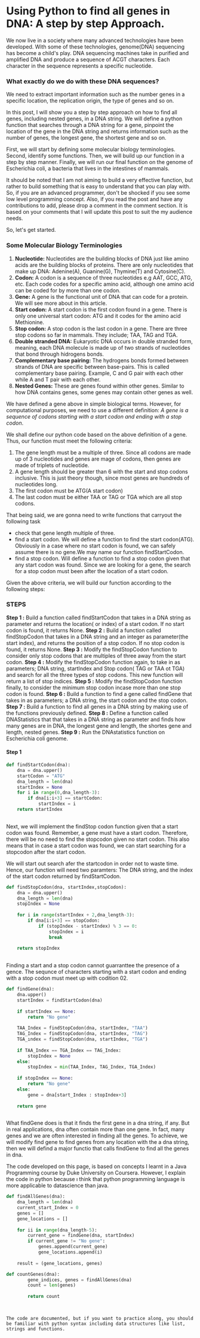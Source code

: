 
# Using Python to find all genes in DNA: A step by step Approach.

We now live in a society where many advanced technologies have been developed. With some of these technologies, genome(DNA) sequencing has become a child's play. DNA sequencing machines take in purified and amplified DNA and produce a sequence of ACGT characters. Each character in the sequence represents a specific nucleotide.

### What exactly do we do with these DNA sequences?  
We need to extract important information such as the number genes in a specific location, the replication origin, the type of genes and so on. 

In this post, I will show you a step by step approach on how to find all genes, including nested genes, in a DNA string. We will define a python function that searches through a DNA string for a gene, pinpoint the location of the gene in the DNA string and returns information such as the number of genes, the longest gene, the shortest gene and so on.

First, we will start by defining some molecular biology terminologies. Second, identify some functions. Then, we will build up our function in a step by step manner. Finally, we will run our final function on the genome of Escherichia coli, a bacteria that lives in the intestines of mammals. 

It should be noted that I am not aiming to build a very effective function, but rather to build something that is easy to understand that you can play with. So, if you are an advanced programmer, don't be shocked if you see some low level programming concept. Also, if you read the post and have any contributions to add, please drop a comment in the comment section. It is based on your comments that I will update this post to suit the my audience needs.  

So, let's get started.

### Some Molecular Biology Terminologies  
1. **Nucleotide:** Nucleotides are the building blocks of DNA just like amino acids are the building blocks of proteins. There are only nucleotides that make up DNA: Adenine(A), Guanine(G), Thymine(T) and Cytosine(C).
2. **Codon:** A codon is a sequence of three nucleotides e.g AAT, GCC, ATG, etc. Each code codes for a specific amino acid, although one amino acid can be coded for by more than one codon.
3. **Gene:** A gene is the functional unit of DNA that can code for a protein. We will see more about in this article.
4. **Start codon:** A start codon is the first codon found in a gene. There is only one universal start codon: ATG and it codes for the amino acid Methionine.
5. **Stop codon:** A stop codon is the last codon in a gene. There are three stop codons so far in mammals. They include; TAA, TAG and TGA.
6. **Double stranded DNA:** Eukaryotic DNA occurs in double stranded form, meaning, each DNA molecule is made up of two strands of nucleotides that bond through hidrogens bonds.
7. **Complementary base pairing:** The hydrogens bonds formed between strands of DNA are specific between base-pairs. This is called complementary base pairing. Example, C and G pair with each other while A and T pair with each other. 
8. **Nested Genes:** These are genes found within other genes. Similar to how DNA contains genes, some genes may contain other genes as well.

We have defined a gene above in simple biological terms. However, for computational purposes, we need to use a different definition:
_A gene is a sequence of codons starting with a start codon and ending with a stop codon_.

We shall define our python code based on the above definition of a gene. Thus, our function must meet the following criteria:  
1. The gene length must be a multiple of three. Since all codons are made up of 3 nucleotides and genes are mage of codons, then genes are made of triplets of nucleotide.
2. A gene length should be greater than 6 with the start and stop codons inclusive. This is just theory though, since most genes are hundreds of nucleotides long.
3. The first codon must be ATG(A start codon)
4. The last codon must be either TAA or TAG or TGA which are all stop codons.

That being said, we are gonna need to write functions that carryout the following task
* check that gene length multiple of three.
* find a start codon. We will define a function to find the start codon(ATG). Obviously in a case where no start codon is found, we can safely assume there is no gene.We may name our function findStartCodon.
* find a stop codon. Will define a function to find a stop codon given that any start codon was found. Since we are looking for a gene, the search for a stop codon must been after the location of a start codon.

Given the above criteria, we will build our function according to the following steps:  

### STEPS
**Step 1 :** Build a function called findStartCodon that takes in a DNA string as parameter and returns the location( or index) of a start codon. If no start codon is found, it returns None.
**Step 2 :** Build a function called findStopCodon that takes in a DNA string and an integer as parameter(the start index), and returns the position of a stop codon. If no stop codon is found, it returns None.
**Step 3 :** Modify the findStopCodon function to consider only stop codons that are multiples of three away from the start codon.
**Step 4 :** Modify the findStopCodon function again, to take in as parameters; DNA string, startIndex and Stop codon( TAG or TAA ot TGA) and search for all the three types of stop codons. This new function will return a list of stop indices.
**Step 5 :** Modify the findStopCodon function finally, to consider the minimum stop codon incase more than one stop codon is found. 
**Step 6 :** Build a function to find a gene called findGene that takes in as parameters; a DNA string, the start codon and the stop codon.
**Step 7 :** Build a function to find all genes in a DNA string by making use of the functions previously defined. 
**Step 8 :** Define a function called DNAStatistics that that takes in a DNA string as parameter and finds how many genes are in DNA, the longest gene and length, the shortes gene and length, nested genes.
**Step 9 :** Run the DNAstatistics function on Escherichia coli genome.

#### Step 1

```python
def findStartCodon(dna):
    dna = dna.upper()
    startCodon = "ATG"
    dna_length = len(dna)
    startIndex = None
    for i in range(0,dna_length-3):
        if dna[i:i+3] == startCodon:
            startIndex = i
    return startIndex
    
```


Next, we will implement the findStop codon function given that a start codon was found. Remember, a gene must have a start codon. Therefore, there will be no need to find the stopcodon given no start codon. This also means that in case a start codon was found, we can start searching for a stopcodon after the start codon. 

We will start out search afer the startcodon in order not to waste time. Hence, our function will need two paramters: The DNA string, and the index of the start codon returned by findStartCodon.



```python
def findStopCodon(dna, startIndex,stopCodon):
    dna = dna.upper()
    dna_length = len(dna)
    stopIndex = None
    
    for i in range(startIndex + 2,dna_length-3):
        if dna[i:i+3] == stopCodon:
            if (stopIndex - startIndex) % 3 == 0:
                stopIndex = i
                break
                
    return stopIndex
    
```

Finding a start and a stop codon cannot guarranttee the presence of a gence. The sequnce of characters starting with a start codon and ending with a stop codon must meet up with codition 02. 

```python
def findGene(dna):
    dna.upper()
    startIndex = findStartCodon(dna)
  
    if startIndex == None:
        return "No gene"
    
    TAA_Index = findStopCodon(dna, startIndex, "TAA")
    TAG_Index = findStopCodon(dna, startIndex, "TAG")
    TGA_ındex = findStopCodon(dna, startIndex, "TGA")
    
    if TAA_Index == TGA_Index == TAG_Index:
        stopIndex = None
    else:
        stopIndex = min(TAA_Index, TAG_Index, TGA_Index)
        
    if stopIndex == None:
        return "No gene"
    else:
        gene = dna[start_Index : stopIndex+3]
   
    return gene
        
  ```  
    
    
What findGene does is that it finds the first gene in a dna string, if any. But in real applications, dna often contain more than one gene. In fact, many genes and we are often interested in finding all the genes. To achieve, we will modify find gene to find genes from any location with the a dna string, then we will defind a major functio that calls findGene to find all the genes in dna.




The code developed on this page, is based on concepts I learnt in a Java Programming course by Duke University on Coursera. However, I explain the code in python because ı think that python programming language is more applicable to datascience than java.


```python
def findAllGenes(dna):
    dna_length = len(dna)
    current_start_Index = 0
    genes = []
    gene_locations = []
    
    for ii in range(dna_length-5):
        current_gene = findGene(dna, startIndex)
        if current_gene != "No gene":
            genes.append(current_gene)
            gene_locations.append(i)
            
    result = (gene_locations, genes)
```


```python
def countGenes(dna):
        gene_indices, genes = findAllGenes(dna)
        count = len(genes)
        
        return count
        
        
```




    The code are documented, but if you want to practice along, you should be familiar with python syntax including data structures like list, strings and functions.
    





